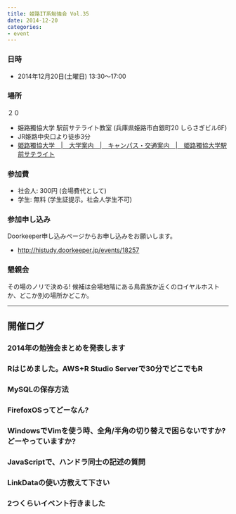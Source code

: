 ```yaml
---
title: 姫路IT系勉強会 Vol.35
date: 2014-12-20
categories:
- event
---
```


### 日時

-   2014年12月20日(土曜日) 13:30～17:00

### 場所

２０

-   姫路獨協大学 駅前サテライト教室 (兵庫県姫路市白銀町20 しらさぎビル6F)
-   JR姫路中央口より徒歩3分
-   [姫路獨協大学　|　大学案内　|　キャンパス・交通案内　|　姫路獨協大学駅前サテライト](http://www.himeji-du.ac.jp/access/satellite/)

### 参加費

-   社会人: 300円 (会場費代として)
-   学生: 無料 (学生証提示。社会人学生不可)

### 参加申し込み

Doorkeeper申し込みページからお申し込みをお願いします。

-   <http://histudy.doorkeeper.jp/events/18257>

### 懇親会

その場のノリで決める!
候補は会場地階にある鳥貴族か近くのロイヤルホストか、どこか別の場所かどこか。

------------------------------------------------------------------------

開催ログ
--------

### 2014年の勉強会まとめを発表します

### Rはじめました。AWS+R Studio Serverで30分でどこでもR

### MySQLの保存方法

### FirefoxOSってどーなん?

### WindowsでVimを使う時、全角/半角の切り替えで困らないですか?どーやっていますか?

### JavaScriptで、ハンドラ同士の記述の質問

### LinkDataの使い方教えて下さい

### 2つくらいイベント行きました
